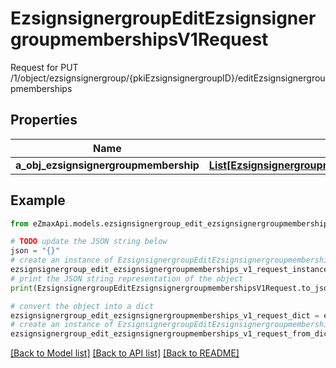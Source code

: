 # EzsignsignergroupEditEzsignsignergroupmembershipsV1Request

Request for PUT /1/object/ezsignsignergroup/{pkiEzsignsignergroupID}/editEzsignsignergroupmemberships

## Properties

Name | Type | Description | Notes
------------ | ------------- | ------------- | -------------
**a_obj_ezsignsignergroupmembership** | [**List[EzsignsignergroupmembershipRequestCompound]**](EzsignsignergroupmembershipRequestCompound.md) |  | 

## Example

```python
from eZmaxApi.models.ezsignsignergroup_edit_ezsignsignergroupmemberships_v1_request import EzsignsignergroupEditEzsignsignergroupmembershipsV1Request

# TODO update the JSON string below
json = "{}"
# create an instance of EzsignsignergroupEditEzsignsignergroupmembershipsV1Request from a JSON string
ezsignsignergroup_edit_ezsignsignergroupmemberships_v1_request_instance = EzsignsignergroupEditEzsignsignergroupmembershipsV1Request.from_json(json)
# print the JSON string representation of the object
print(EzsignsignergroupEditEzsignsignergroupmembershipsV1Request.to_json())

# convert the object into a dict
ezsignsignergroup_edit_ezsignsignergroupmemberships_v1_request_dict = ezsignsignergroup_edit_ezsignsignergroupmemberships_v1_request_instance.to_dict()
# create an instance of EzsignsignergroupEditEzsignsignergroupmembershipsV1Request from a dict
ezsignsignergroup_edit_ezsignsignergroupmemberships_v1_request_from_dict = EzsignsignergroupEditEzsignsignergroupmembershipsV1Request.from_dict(ezsignsignergroup_edit_ezsignsignergroupmemberships_v1_request_dict)
```
[[Back to Model list]](../README.md#documentation-for-models) [[Back to API list]](../README.md#documentation-for-api-endpoints) [[Back to README]](../README.md)


